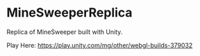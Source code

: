 # MineSweeperReplica
Replica of MineSweeper built with Unity.

Play Here: https://play.unity.com/mg/other/webgl-builds-379032

